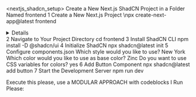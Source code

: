 <nextjs_shadcn_setup>
  <instructions>
    <title>How to Set Up a Basic Next.js ShadCN App in a frontend Folder</title>
    <description>Create a New Next.js ShadCN Project in a Folder Named frontend</description>
    <steps>
      <step>
        <number>1</number>
        <description>Create a New Next.js Project</description>
        <action>
          <command>\npx create-next-app@latest frontend</command>
        </action>
        <details>
          <item>Create a new directory named frontend.</item>
          <item>Install the latest version of Next.js and its dependencies.</item>
          <item>Set up a basic project structure with some initial files in the frontend directory.</item>
        </details>
      </step>
      <step>
        <number>2</number>
        <description>Navigate to Your Project Directory</description>
        <action>
          <command>cd frontend</command>
        </action>
      </step>
      <step>
        <number>3</number>
        <description>Install ShadCN CLI</description>
        <action>
          <command>npm install -D @shadcn/ui</command>
        </action>
      </step>
      <step>
        <number>4</number>
        <description>Initialize ShadCN</description>
        <action>
          <command>npx shadcn@latest init</command>
        </action>
      </step>
      <step>
        <number>5</number>
        <description>Configure components.json</description>
        <configuration>
          <question>Which style would you like to use?</question>
          <answer>New York</answer>
          <question>Which color would you like to use as base color?</question>
          <answer>Zinc</answer>
          <question>Do you want to use CSS variables for colors?</question>
          <answer>yes</answer>
        </configuration>
      </step>
      <step>
        <number>6</number>
        <description>Add Button Component</description>
        <action>
          <command>npx shadcn@latest add button</command>
        </action>
      </step>
      <step>
        <number>7</number>
        <description>Start the Development Server</description>
        <action>
          <command>npm run dev</command>
        </action>
      </step>
    </steps>
  </instructions>
  
  <execution>
    <prompt>Execute this please, use a MODULAR APPROACH with codeblocks I Run Please:</prompt>
  </execution>
</nextjs_shadcn_setup>
